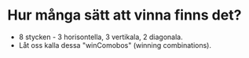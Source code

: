 # Hur många sätt att vinna finns det?
* 8 stycken - 3 horisontella, 3 vertikala,  2 diagonala.
* Låt oss kalla dessa "winComobos" (winning combinations).

